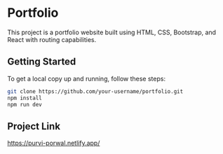 # Portfolio
This project is a portfolio website built using HTML, CSS, Bootstrap, and React with routing capabilities.

## Getting Started
To get a local copy up and running, follow these steps:

```bash
git clone https://github.com/your-username/portfolio.git
npm install
npm run dev
```

## Project Link 
https://purvi-porwal.netlify.app/
